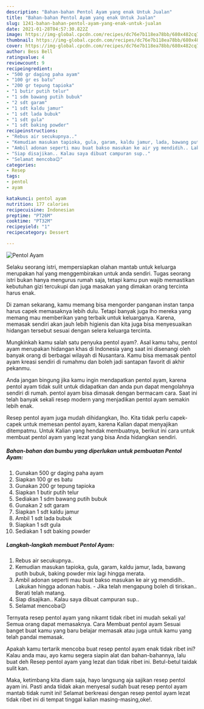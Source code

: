 ```yaml
---
description: "Bahan-bahan Pentol Ayam yang enak Untuk Jualan"
title: "Bahan-bahan Pentol Ayam yang enak Untuk Jualan"
slug: 1241-bahan-bahan-pentol-ayam-yang-enak-untuk-jualan
date: 2021-01-28T04:57:30.822Z
image: https://img-global.cpcdn.com/recipes/dc76e7b118ea78bb/680x482cq70/pentol-ayam-foto-resep-utama.jpg
thumbnail: https://img-global.cpcdn.com/recipes/dc76e7b118ea78bb/680x482cq70/pentol-ayam-foto-resep-utama.jpg
cover: https://img-global.cpcdn.com/recipes/dc76e7b118ea78bb/680x482cq70/pentol-ayam-foto-resep-utama.jpg
author: Bess Bell
ratingvalue: 4
reviewcount: 9
recipeingredient:
- "500 gr daging paha ayam"
- "100 gr es batu"
- "200 gr tepung tapioka"
- "1 butir putih telur"
- "1 sdm bawang putih bubuk"
- "2 sdt garam"
- "1 sdt kaldu jamur"
- "1 sdt lada bubuk"
- "1 sdt gula"
- "1 sdt baking powder"
recipeinstructions:
- "Rebus air secukupnya.."
- "Kemudian masukan tapioka, gula, garam, kaldu jamur, lada, bawang putih bubuk, baking powder mix lagi hingga merata."
- "Ambil adonan seperti mau buat bakso masukan ke air yg mendidih.. Lakukan hingga adonan habis.  Jika telah mengapung boleh di tiriskan.. Berati telah matang."
- "Siap disajikan.. Kalau saya dibuat campuran sup.."
- "Selamat mencoba😉"
categories:
- Resep
tags:
- pentol
- ayam

katakunci: pentol ayam 
nutrition: 177 calories
recipecuisine: Indonesian
preptime: "PT26M"
cooktime: "PT32M"
recipeyield: "1"
recipecategory: Dessert

---
```



![Pentol Ayam](https://img-global.cpcdn.com/recipes/dc76e7b118ea78bb/680x482cq70/pentol-ayam-foto-resep-utama.jpg)

Selaku seorang istri, mempersiapkan olahan mantab untuk keluarga merupakan hal yang menggembirakan untuk anda sendiri. Tugas seorang istri bukan hanya mengurus rumah saja, tetapi kamu pun wajib memastikan kebutuhan gizi tercukupi dan juga masakan yang dimakan orang tercinta harus enak.

Di zaman  sekarang, kamu memang bisa mengorder panganan instan tanpa harus capek memasaknya lebih dulu. Tetapi banyak juga lho mereka yang memang mau memberikan yang terbaik untuk keluarganya. Karena, memasak sendiri akan jauh lebih higienis dan kita juga bisa menyesuaikan hidangan tersebut sesuai dengan selera keluarga tercinta. 



Mungkinkah kamu salah satu penyuka pentol ayam?. Asal kamu tahu, pentol ayam merupakan hidangan khas di Indonesia yang saat ini disenangi oleh banyak orang di berbagai wilayah di Nusantara. Kamu bisa memasak pentol ayam kreasi sendiri di rumahmu dan boleh jadi santapan favorit di akhir pekanmu.

Anda jangan bingung jika kamu ingin mendapatkan pentol ayam, karena pentol ayam tidak sulit untuk didapatkan dan anda pun dapat mengolahnya sendiri di rumah. pentol ayam bisa dimasak dengan bermacam cara. Saat ini telah banyak sekali resep modern yang menjadikan pentol ayam semakin lebih enak.

Resep pentol ayam juga mudah dihidangkan, lho. Kita tidak perlu capek-capek untuk memesan pentol ayam, karena Kalian dapat menyajikan ditempatmu. Untuk Kalian yang hendak membuatnya, berikut ini cara untuk membuat pentol ayam yang lezat yang bisa Anda hidangkan sendiri.

<!--inarticleads1-->

##### Bahan-bahan dan bumbu yang diperlukan untuk pembuatan Pentol Ayam:

1. Gunakan 500 gr daging paha ayam
1. Siapkan 100 gr es batu
1. Gunakan 200 gr tepung tapioka
1. Siapkan 1 butir putih telur
1. Sediakan 1 sdm bawang putih bubuk
1. Gunakan 2 sdt garam
1. Siapkan 1 sdt kaldu jamur
1. Ambil 1 sdt lada bubuk
1. Siapkan 1 sdt gula
1. Sediakan 1 sdt baking powder




<!--inarticleads2-->

##### Langkah-langkah membuat Pentol Ayam:

1. Rebus air secukupnya..
1. Kemudian masukan tapioka, gula, garam, kaldu jamur, lada, bawang putih bubuk, baking powder mix lagi hingga merata.
1. Ambil adonan seperti mau buat bakso masukan ke air yg mendidih.. Lakukan hingga adonan habis.  - Jika telah mengapung boleh di tiriskan.. Berati telah matang.
1. Siap disajikan.. Kalau saya dibuat campuran sup..
1. Selamat mencoba😉




Ternyata resep pentol ayam yang nikamt tidak ribet ini mudah sekali ya! Semua orang dapat memasaknya. Cara Membuat pentol ayam Sesuai banget buat kamu yang baru belajar memasak atau juga untuk kamu yang telah pandai memasak.

Apakah kamu tertarik mencoba buat resep pentol ayam enak tidak ribet ini? Kalau anda mau, ayo kamu segera siapin alat dan bahan-bahannya, lalu buat deh Resep pentol ayam yang lezat dan tidak ribet ini. Betul-betul taidak sulit kan. 

Maka, ketimbang kita diam saja, hayo langsung aja sajikan resep pentol ayam ini. Pasti anda tiidak akan menyesal sudah buat resep pentol ayam mantab tidak rumit ini! Selamat berkreasi dengan resep pentol ayam lezat tidak ribet ini di tempat tinggal kalian masing-masing,oke!.

